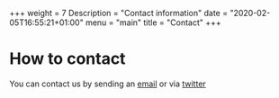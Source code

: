 +++
weight = 7
Description = "Contact information"
date = "2020-02-05T16:55:21+01:00"
menu = "main"
title = "Contact"
+++

# How to contact
You can contact us by sending an [email](mailto:ocl2020@easychair.org) or via
[twitter](https://twitter.com/oclworkshop)
